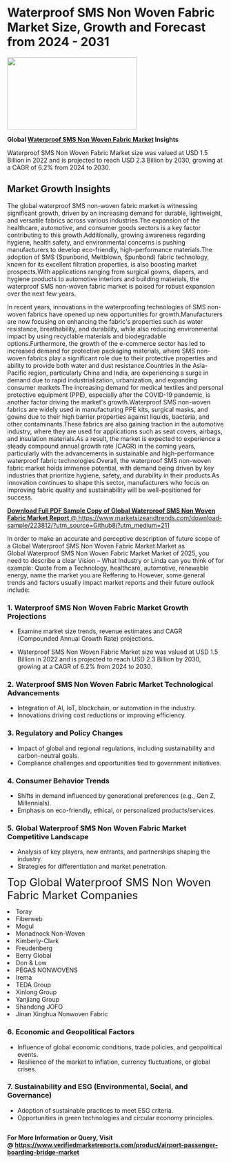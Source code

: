 <H1>Waterproof SMS Non Woven Fabric Market Size, Growth and Forecast from 2024 - 2031</H1><img class="aligncenter size-medium wp-image-584254" src="https://thirdeyenews.in/wp-content/uploads/2024/09/Global-Market-Research-300x168.jpeg" alt="" width="300" height="168" /><p><strong>Global&nbsp;<a href="https://www.marketsizeandtrends.com/download-sample/223812/?utm_source=Github8j?utm_medium=211">Waterproof SMS Non Woven Fabric Market</a> Insights</strong></p><p>Waterproof SMS Non Woven Fabric Market size was valued at USD 1.5 Billion in 2022 and is projected to reach USD 2.3 Billion by 2030, growing at a CAGR of 6.2% from 2024 to 2030.</p><p><h2>Market Growth Insights</h2> <p>The global waterproof SMS non-woven fabric market is witnessing significant growth, driven by an increasing demand for durable, lightweight, and versatile fabrics across various industries.The expansion of the healthcare, automotive, and consumer goods sectors is a key factor contributing to this growth.Additionally, growing awareness regarding hygiene, health safety, and environmental concerns is pushing manufacturers to develop eco-friendly, high-performance materials.The adoption of SMS (Spunbond, Meltblown, Spunbond) fabric technology, known for its excellent filtration properties, is also boosting market prospects.With applications ranging from surgical gowns, diapers, and hygiene products to automotive interiors and building materials, the waterproof SMS non-woven fabric market is poised for robust expansion over the next few years.</p> <p><a href="#"></a></p> <p>In recent years, innovations in the waterproofing technologies of SMS non-woven fabrics have opened up new opportunities for growth.Manufacturers are now focusing on enhancing the fabric's properties such as water resistance, breathability, and durability, while also reducing environmental impact by using recyclable materials and biodegradable options.Furthermore, the growth of the e-commerce sector has led to increased demand for protective packaging materials, where SMS non-woven fabrics play a significant role due to their protective properties and ability to provide both water and dust resistance.Countries in the Asia-Pacific region, particularly China and India, are experiencing a surge in demand due to rapid industrialization, urbanization, and expanding consumer markets.The increasing demand for medical textiles and personal protective equipment (PPE), especially after the COVID-19 pandemic, is another factor driving the market's growth.Waterproof SMS non-woven fabrics are widely used in manufacturing PPE kits, surgical masks, and gowns due to their high barrier properties against liquids, bacteria, and other contaminants.These fabrics are also gaining traction in the automotive industry, where they are used for applications such as seat covers, airbags, and insulation materials.As a result, the market is expected to experience a steady compound annual growth rate (CAGR) in the coming years, particularly with the advancements in sustainable and high-performance waterproof fabric technologies.Overall, the waterproof SMS non-woven fabric market holds immense potential, with demand being driven by key industries that prioritize hygiene, safety, and durability in their products.As innovation continues to shape this sector, manufacturers who focus on improving fabric quality and sustainability will be well-positioned for success.</p> <p><a href="#"></p><p><span class=""><strong>Download Full PDF Sample Copy of Global Waterproof SMS Non Woven Fabric Market Report</strong> @ <a href="https://www.marketsizeandtrends.com/download-sample/223812/?utm_source=Github8j?utm_medium=211" target="_blank">https://www.marketsizeandtrends.com/download-sample/223812/?utm_source=Github8j?utm_medium=211</a></span></p><p>In order to make an accurate and perceptive description of future scope of a Global&nbsp;Waterproof SMS Non Woven Fabric Market Market as Global&nbsp;Waterproof SMS Non Woven Fabric Market Market of 2025, you need to describe a clear Vision &ndash; What Industry or Linda can you think of for example: Quote from a Technology, healthcare, automotive, renewable energy, name the market you are Reffering to.However, some general trends and factors usually impact market reports and their future outlook include:</p><h3>1.&nbsp;<strong>Waterproof SMS Non Woven Fabric Market Growth Projections</strong></h3><ul><li>Examine market size trends, revenue estimates and CAGR (Compounded Annual Growth Rate) projections.</li><li><p>Waterproof SMS Non Woven Fabric Market size was valued at USD 1.5 Billion in 2022 and is projected to reach USD 2.3 Billion by 2030, growing at a CAGR of 6.2% from 2024 to 2030.</p></li></ul><h3>2.&nbsp;<strong>Waterproof SMS Non Woven Fabric Market Technological Advancements</strong></h3><ul><li>Integration of AI, IoT, blockchain, or automation in the industry.</li><li>Innovations driving cost reductions or improving efficiency.</li></ul><h3>3.&nbsp;<strong>Regulatory and Policy Changes</strong></h3><ul><li>Impact of global and regional regulations, including sustainability and carbon-neutral goals.</li><li>Compliance challenges and opportunities tied to government initiatives.</li></ul><h3>4.&nbsp;<strong>Consumer Behavior Trends</strong></h3><ul><li>Shifts in demand influenced by generational preferences (e.g., Gen Z, Millennials).</li><li>Emphasis on eco-friendly, ethical, or personalized products/services.</li></ul><h3>5.&nbsp;<strong>Global Waterproof SMS Non Woven Fabric Market Competitive Landscape</strong></h3><ul><li>Analysis of key players, new entrants, and partnerships shaping the industry.</li><li>Strategies for differentiation and market penetration.</li></ul><p data-pm-slice="1 1 []"><span style="color: inherit; font-family: inherit; font-size: 25px;">Top Global Waterproof SMS Non Woven Fabric Market Companies</span></p><div class="" data-test-id=""><p><li>Toray</li><li> Fiberweb</li><li> Mogul</li><li> Monadnock Non-Woven</li><li> Kimberly-Clark</li><li> Freudenberg</li><li> Berry Global</li><li> Don & Low</li><li> PEGAS NONWOVENS</li><li> Irema</li><li> TEDA Group</li><li> Xinlong Group</li><li> Yanjiang Group</li><li> Shandong JOFO</li><li> Jinan Xinghua Nonwoven Fabric</li></p></div><h3>6.&nbsp;<strong>Economic and Geopolitical Factors</strong></h3><ul><li>Influence of global economic conditions, trade policies, and geopolitical events.</li><li>Resilience of the market to inflation, currency fluctuations, or global crises.</li></ul><h3>7.&nbsp;<strong>Sustainability and ESG (Environmental, Social, and Governance)</strong></h3><ul><li>Adoption of sustainable practices to meet ESG criteria.</li><li>Opportunities in green technologies and circular economy principles.</li></ul><h2><strong style="font-size: 14px;">For More Information or Query, Visit @&nbsp;</strong><a style="background-color: #ffffff; font-size: 14px;" href="https://www.marketsizeandtrends.com/report/waterproof-sms-non-woven-fabric-market/" target="_blank">https://www.verifiedmarketreports.com/product/airport-passenger-boarding-bridge-market</a></h2>
